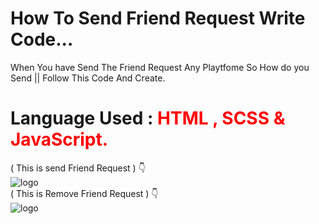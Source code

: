 # How To Send Friend Request Write Code...

When You have Send The Friend Request Any Playtfome So How do you Send || Follow This Code And Create.
<br>

# Language Used : <span style="color:red"> HTML , SCSS & JavaScript. <span>
 ( This is send Friend Request ) 👇
 <br>
![logo](https://github.com/MohdHadi72/Send-friend-Request-Project-/assets/154020781/7bb38e32-4068-481b-b7b1-202355679893)
<br>
( This is Remove Friend Request ) 👇
<br>
![logo](https://github.com/MohdHadi72/Send-friend-Request-Project-/assets/154020781/a457fabd-55fb-4b09-ab3b-208b782f9c50)


